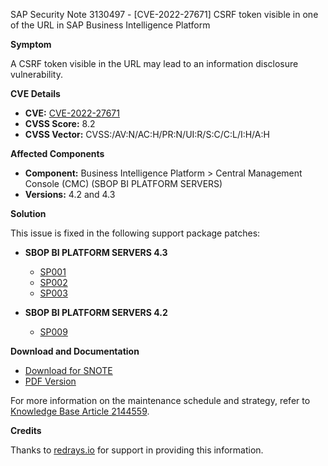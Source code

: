 SAP Security Note 3130497 - [CVE-2022-27671] CSRF token visible in one of the URL in SAP Business Intelligence Platform

**Symptom**

A CSRF token visible in the URL may lead to an information disclosure vulnerability.

**CVE Details**

- **CVE:** [CVE-2022-27671](https://cve.mitre.org/cgi-bin/cvename.cgi?name=CVE-2022-27671)
- **CVSS Score:** 8.2
- **CVSS Vector:** CVSS:/AV:N/AC:H/PR:N/UI:R/S:C/C:L/I:H/A:H

**Affected Components**

- **Component:** Business Intelligence Platform > Central Management Console (CMC) (SBOP BI PLATFORM SERVERS)
- **Versions:** 4.2 and 4.3

**Solution**

This issue is fixed in the following support package patches:

- **SBOP BI PLATFORM SERVERS 4.3**
  - [SP001](https://me.sap.com/softwarecenter/template/products/_APP=00200682500000001943&_EVENT=DISPHIER&HEADER=Y&FUNCTIONBAR=N&EVENT=TREE&NE=NAVIGATE&ENR=73555000100200006622&V=MAINT)
  - [SP002](https://me.sap.com/softwarecenter/template/products/_APP=00200682500000001943&_EVENT=DISPHIER&HEADER=Y&FUNCTIONBAR=N&EVENT=TREE&NE=NAVIGATE&ENR=73555000100200006622&V=MAINT)
  - [SP003](https://me.sap.com/softwarecenter/template/products/_APP=00200682500000001943&_EVENT=DISPHIER&HEADER=Y&FUNCTIONBAR=N&EVENT=TREE&NE=NAVIGATE&ENR=73555000100200006622&V=MAINT)
  
- **SBOP BI PLATFORM SERVERS 4.2**
  - [SP009](https://me.sap.com/softwarecenter/template/products/_APP=00200682500000001943&_EVENT=DISPHIER&HEADER=Y&FUNCTIONBAR=N&EVENT=TREE&NE=NAVIGATE&ENR=73555000100200001041&V=MAINT)

**Download and Documentation**

- [Download for SNOTE](https://notesdownloads.sap.com/note/0040000000479342022)
- [PDF Version](https://userapps.support.sap.com/sap/support/sfm/notes/print/0003130497?language=en-US&token=375DFEA5D7D2BFF322720D5F9EBFDD3C)

For more information on the maintenance schedule and strategy, refer to [Knowledge Base Article 2144559](https://me.sap.com/notes/2144559).

**Credits**

Thanks to [redrays.io](https://redrays.io) for support in providing this information.